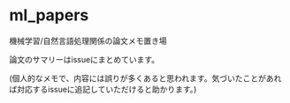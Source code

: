 # ml_papers
機械学習/自然言語処理関係の論文メモ置き場

論文のサマリーはissueにまとめています。

(個人的なメモで、内容には誤りが多くあると思われます。気づいたことがあれば対応するissueに追記していただけると助かります。)
